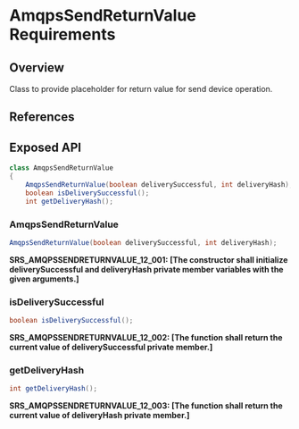 # AmqpsSendReturnValue Requirements

## Overview

Class to provide placeholder for return value for send device operation. 

## References

## Exposed API

```java
class AmqpsSendReturnValue
{
    AmqpsSendReturnValue(boolean deliverySuccessful, int deliveryHash);
    boolean isDeliverySuccessful();
    int getDeliveryHash();
```

### AmqpsSendReturnValue

```java
AmqpsSendReturnValue(boolean deliverySuccessful, int deliveryHash);
```


**SRS_AMQPSSENDRETURNVALUE_12_001: [**The constructor shall initialize deliverySuccessful and deliveryHash private member variables with the given arguments.**]**


### isDeliverySuccessful

```java
boolean isDeliverySuccessful();
```

**SRS_AMQPSSENDRETURNVALUE_12_002: [**The function shall return the current value of deliverySuccessful private member.**]**


### getDeliveryHash

```java
int getDeliveryHash();
```

**SRS_AMQPSSENDRETURNVALUE_12_003: [**The function shall return the current value of deliveryHash private member.**]**

